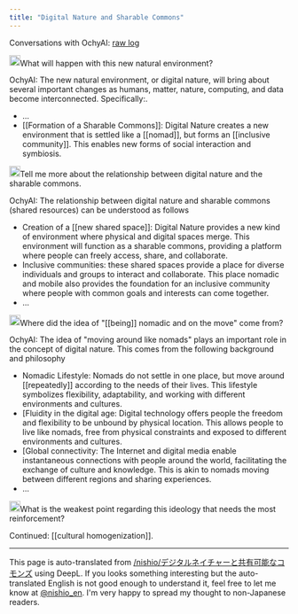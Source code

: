 ```yaml
---
title: "Digital Nature and Sharable Commons"
---
```


Conversations with OchyAI: [raw log](https://chat.openai.com/share/a144881e-4462-4aac-8f73-f7123ef02e24)

<img src='https://scrapbox.io/api/pages/nishio-en/nishio/icon' alt='nishio.icon' height="19.5"/>What will happen with this new natural environment?

OchyAI: The new natural environment, or digital nature, will bring about several important changes as humans, matter, nature, computing, and data become interconnected. Specifically:.
- ...
- [[Formation of a Sharable Commons]]: Digital Nature creates a new environment that is settled like a [[nomad]], but forms an [[inclusive community]]. This enables new forms of social interaction and symbiosis.

<img src='https://scrapbox.io/api/pages/nishio-en/nishio/icon' alt='nishio.icon' height="19.5"/>Tell me more about the relationship between digital nature and the sharable commons.

OchyAI: The relationship between digital nature and sharable commons (shared resources) can be understood as follows
- Creation of a [[new shared space]]: Digital Nature provides a new kind of environment where physical and digital spaces merge. This environment will function as a sharable commons, providing a platform where people can freely access, share, and collaborate.
- Inclusive communities: these shared spaces provide a place for diverse individuals and groups to interact and collaborate. This place nomadic and mobile also provides the foundation for an inclusive community where people with common goals and interests can come together.
- ...

<img src='https://scrapbox.io/api/pages/nishio-en/nishio/icon' alt='nishio.icon' height="19.5"/>Where did the idea of "[[being]] nomadic and on the move" come from?

OchyAI: The idea of "moving around like nomads" plays an important role in the concept of digital nature. This comes from the following background and philosophy
- Nomadic Lifestyle: Nomads do not settle in one place, but move around [[repeatedly]] according to the needs of their lives. This lifestyle symbolizes flexibility, adaptability, and working with different environments and cultures.
- [Fluidity in the digital age: Digital technology offers people the freedom and flexibility to be unbound by physical location. This allows people to live like nomads, free from physical constraints and exposed to different environments and cultures.
- [Global connectivity: The Internet and digital media enable instantaneous connections with people around the world, facilitating the exchange of culture and knowledge. This is akin to nomads moving between different regions and sharing experiences.
- ...

<img src='https://scrapbox.io/api/pages/nishio-en/nishio/icon' alt='nishio.icon' height="19.5"/>What is the weakest point regarding this ideology that needs the most reinforcement?

Continued: [[cultural homogenization]].

---
This page is auto-translated from [/nishio/デジタルネイチャーと共有可能なコモンズ](https://scrapbox.io/nishio/デジタルネイチャーと共有可能なコモンズ) using DeepL. If you looks something interesting but the auto-translated English is not good enough to understand it, feel free to let me know at [@nishio_en](https://twitter.com/nishio_en). I'm very happy to spread my thought to non-Japanese readers.